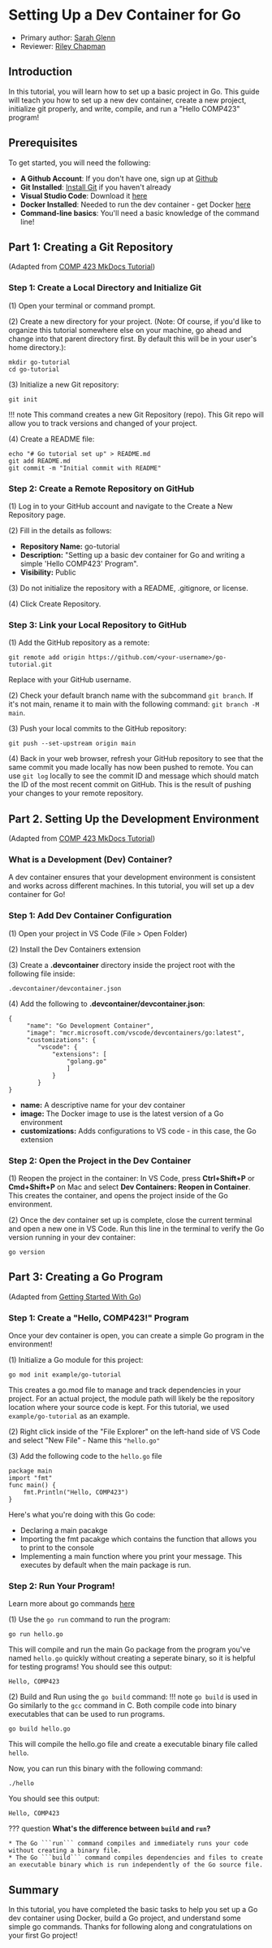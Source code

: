 # Setting Up a Dev Container for Go

* Primary author: [Sarah Glenn](https://github.com/skglenn07)
* Reviewer: [Riley Chapman](https://github.com/rileyac)

## Introduction

In this tutorial, you will learn how to set up a basic project in Go. This guide will teach you how to set up a new dev container, create a new project, initialize git properly, and write, compile, and run a "Hello COMP423" program!

## Prerequisites

To get started, you will need the following:

* **A Github Account**: If you don't have one, sign up at [Github](https://github.com/)
* **Git Installed**: [Install Git](https://git-scm.com/book/en/v2/Getting-Started-Installing-Git) if you haven't already 
* **Visual Studio Code**: Download it [here](https://code.visualstudio.com/)
* **Docker Installed**: Needed to run the dev container - get Docker [here](https://www.docker.com/products/docker-desktop/)
* **Command-line basics**: You'll need a basic knowledge of the command line!

## Part 1: Creating a Git Repository
(Adapted from [COMP 423 MkDocs Tutorial](https://comp423-25s.github.io/resources/MkDocs/tutorial/))

### Step 1: Create a Local Directory and Initialize Git
(1) Open your terminal or command prompt.

(2) Create a new directory for your project. (Note: Of course, if you'd like to organize this tutorial somewhere else on your machine, go ahead and change into that parent directory first. By default this will be in your user's home directory.):
```
mkdir go-tutorial
cd go-tutorial
```

(3) Initialize a new Git repository:
```
git init
```

!!! note
    This command creates a new Git Repository (repo). This Git repo will allow you to track versions and changed of your project.

(4) Create a README file:

```
echo "# Go tutorial set up" > README.md
git add README.md
git commit -m "Initial commit with README"
```

### Step 2: Create a Remote Repository on GitHub

(1) Log in to your GitHub account and navigate to the Create a New Repository page.

(2) Fill in the details as follows:

* **Repository Name:** go-tutorial
* **Description:** "Setting up a basic dev container for Go and writing a simple 'Hello COMP423' Program".
* **Visibility:** Public

(3) Do not initialize the repository with a README, .gitignore, or license.

(4) Click Create Repository.

### Step 3: Link your Local Repository to GitHub

(1) Add the GitHub repository as a remote:

```
git remote add origin https://github.com/<your-username>/go-tutorial.git
```
Replace <your-username> with your GitHub username.

(2) Check your default branch name with the subcommand ```git branch```. If it's not main, rename it to main with the following command: ```git branch -M main```.

(3) Push your local commits to the GitHub repository:

```
git push --set-upstream origin main
```

(4) Back in your web browser, refresh your GitHub repository to see that the same commit you made locally has now been pushed to remote. You can use ```git log``` locally to see the commit ID and message which should match the ID of the most recent commit on GitHub. This is the result of pushing your changes to your remote repository.

## Part 2. Setting Up the Development Environment
(Adapted from [COMP 423 MkDocs Tutorial](https://comp423-25s.github.io/resources/MkDocs/tutorial/))

### What is a Development (Dev) Container?

A dev container ensures that your development environment is consistent and works across different machines. In this tutorial, you will set up a dev container for Go!

### Step 1: Add Dev Container Configuration

(1) Open your project in VS Code (File > Open Folder)

(2) Install the Dev Containers extension

(3) Create a **.devcontainer** directory inside the project root with the following file inside: 

```
.devcontainer/devcontainer.json
```

(4) Add the following to **.devcontainer/devcontainer.json**:

```
{
     "name": "Go Development Container",
     "image": "mcr.microsoft.com/vscode/devcontainers/go:latest",
     "customizations": {
        "vscode": {
            "extensions": [
                "golang.go"
                ]
            }
        }
}

```

* **name:** A descriptive name for your dev container
* **image:** The Docker image to use is the latest version of a Go environment
* **customizations:** Adds configurations to VS code - in this case, the Go extension

### Step 2: Open the Project in the Dev Container

(1) Reopen the project in the container: In VS Code, press **Ctrl+Shift+P** or **Cmd+Shift+P** on Mac and select **Dev Containers: Reopen in Container**. This creates the container, and opens the project inside of the Go environment. 

(2) Once the dev container set up is complete, close the current terminal and open a new one in VS Code. Run this line in the terminal to verify the Go version running in your dev container:

```
go version
```

## Part 3: Creating a Go Program
(Adapted from [Getting Started With Go](https://go.dev/doc/tutorial/getting-started))

### Step 1: Create a "Hello, COMP423!" Program

Once your dev container is open, you can create a simple Go program in the environment!

(1) Initialize a Go module for this project:

```
go mod init example/go-tutorial
```

This creates a go.mod file to manage and track dependencies in your project. For an actual project, the module path will likely be the repository location where your source code is kept. For this tutorial, we used ```example/go-tutorial``` as an example.

(2) Right click inside of the "File Explorer" on the left-hand side of VS Code and select "New File" - Name this ```"hello.go"```

(3) Add the following code to the ```hello.go``` file

```
package main
import "fmt"
func main() {
    fmt.Println("Hello, COMP423")
}
```
Here's what you're doing with this Go code:

* Declaring a main pacakge
* Importing the fmt pacakge which contains the function that allows you to print to the console
* Implementing a main function where you print your message. This executes by default when the main package is run. 

### Step 2: Run Your Program!
Learn more about go commands [here](https://pkg.go.dev/cmd/go#hdr-Compile_and_run_Go_program)

(1) Use the ```go run``` command to run the program:

```
go run hello.go
```

This will compile and run the main Go package from the program you've named ```hello.go``` quickly without creating a seperate binary, so it is helpful for testing programs! You should see this output: 

```
Hello, COMP423
```

(2) Build and Run using the ```go build``` command: 
!!! note
    ```go build``` is used in Go similarly to the ```gcc``` command in C. Both compile code into binary executables that can be used to run programs. 

```
go build hello.go
```

This will compile the hello.go file and create a executable binary file called ```hello```.  

Now, you can run this binary with the following command:

```
./hello
```
You should see this output:

```
Hello, COMP423
```

??? question
    **What's the difference between ```build``` and ```run```?**
    
    * The Go ```run``` command compiles and immediately runs your code without creating a binary file.
    * The Go ```build``` command compiles dependencies and files to create an executable binary which is run independently of the Go source file. 

## Summary
In this tutorial, you have completed the basic tasks to help you set up a Go dev container using Docker, build a Go project, and understand some simple go commands. Thanks for following along and congratulations on your first Go project!